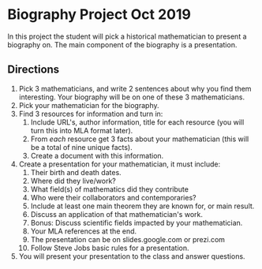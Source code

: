 # Biography Project Oct 2019
In this project the student will pick a historical mathematician to present a biography on.
The main component of the biography is a presentation.

## Directions

1. Pick 3 mathematicians, and write 2 sentences about why you find them interesting.  Your biography will be on one of these 3 mathematicians.
2. Pick your mathematician for the biography.
3. Find 3 resources for information and turn in:
    1. Include URL's, author information, title for each resource (you will turn this into MLA format later).
    2. From *each* resource get 3 facts about your mathematician (this will be a total of nine unique facts).
    3. Create a document with this information.
4. Create a presentation for your mathematician, it must include:
    1. Their birth and death dates.
    2. Where did they live/work?
    3. What field(s) of mathematics did they contribute
    3. Who were their collaborators and contemporaries?
    4. Include at least one main theorem they are known for, or main result.
    4. Discuss an application of that mathematician's work.
    5. Bonus: Discuss scientific fields impacted by your mathematician.
    6. Your MLA references at the end.
    7. The presentation can be on slides.google.com or prezi.com 
    8. Follow Steve Jobs basic rules for a presentation.
5. You will present your presentation to the class and answer questions.

